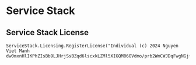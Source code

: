 # Service Stack

## Service Stack License

```
ServiceStack.Licensing.RegisterLicense("Individual (c) 2024 Nguyen Viet Manh dw0mxnHlIKPhZIsBb9LJHrjSsBZqd6lscxkLZMl5XIGQM06OVdmo/prb2WmCWJDqFwgNGj+b2L4cRxoCNWYDqm4CYXZiQgeHviBczWoNfAkw4K5wXlEuvQfKhNwkO4+s413aU/rGddQhHx45b1h/O4XWJac21p4oIdiAEiUQc0E=");
```
